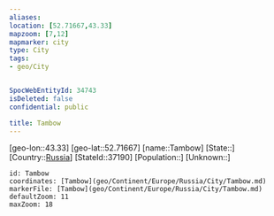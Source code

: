 ```yaml
---
aliases: 
location: [52.71667,43.33]
mapzoom: [7,12] 
mapmarker: city 
type: City
tags:
- geo/City


SpocWebEntityId: 34743
isDeleted: false
confidential: public

title: Tambow
---
```

[geo-lon::43.33]
[geo-lat::52.71667]
[name::Tambow]
[State::]
[Country::[Russia](geo/Continent/Europe/Russia.md)]
[StateId::37190]
[Population::]
[Unknown::]


```leaflet
id: Tambow
coordinates: [Tambow](geo/Continent/Europe/Russia/City/Tambow.md)
markerFile: [Tambow](geo/Continent/Europe/Russia/City/Tambow.md)
defaultZoom: 11 
maxZoom: 18
```


